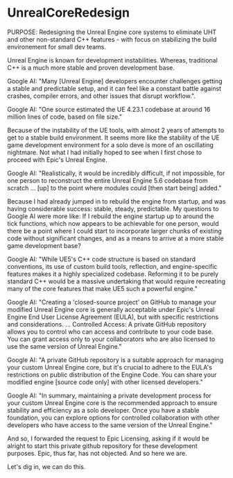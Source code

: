 # UnrealCoreRedesign
PURPOSE: Redesigning the Unreal Engine core systems to eliminate UHT and other non-standard C++ features - with focus on stabilizing the build environement for small dev teams.

Unreal Engine is known for development instabilities.  Whereas, traditional C++ is a much more stable and proven development base.

Google AI: "Many [Unreal Engine] developers encounter challenges getting a stable and predictable setup, and it can feel like a constant battle against crashes, compiler errors, and other issues that disrupt workflow.".

Google AI: "One source estimated the UE 4.23.1 codebase at around 16 million lines of code, based on file size."

Because of the instability of the UE tools, with almost 2 years of attempts to get to a stable build environment. It seems more like the stability of the UE game development environment for a solo deve is more of an oscillating nightmare.  Not what I had initially hoped to see when I first chose to proceed with Epic's Unreal Engine.

Google AI: "Realistically, it would be incredibly difficult, if not impossible, for one person to reconstruct the entire Unreal Engine 5.6 codebase from scratch ... [up] to the point where modules could [then start being] added."

Because I had already jumped in to rebuild the engine from startup, and was having considerable success: stable, steady, predictable. My questions to Google AI were more like: If I rebuild the engine startup up to around the tick functions, which now appears to be achievable for one person, would there be a point where I could start to incorporate larger chunks of existing code without significant changes, and as a means to arrive at a more stable game development base?

Google AI: "While UE5's C++ code structure is based on standard conventions, its use of custom build tools, reflection, and engine-specific features makes it a highly specialized codebase. Reforming it to be purely standard C++ would be a massive undertaking that would require recreating many of the core features that make UE5 such a powerful engine."

Google AI: "Creating a 'closed-source project' on GitHub to manage your modified Unreal Engine core is generally acceptable under Epic's Unreal Engine End User License Agreement (EULA), but with specific restrictions and considerations. ... Controlled Access: A private GitHub repository allows you to control who can access and contribute to your code base. You can grant access only to your collaborators who are also licensed to use the same version of Unreal Engine."

Google AI: "A private GitHub repository is a suitable approach for managing your custom Unreal Engine core, but it's crucial to adhere to the EULA's restrictions on public distribution of the Engine Code. You can share your modified engine [source code only] with other licensed developers."

Google AI: "In summary, maintaining a private development process for your custom Unreal Engine core is the recommended approach to ensure stability and efficiency as a solo developer. Once you have a stable foundation, you can explore options for controlled collaboration with other developers who have access to the same version of the Unreal Engine."

And so, I forwarded the request to Epic Licensing, asking if it would be alright to start this private github repository for these development purposes.  Epic, thus far, has not objected.  And so here we are.

Let's dig in, we can do this.
